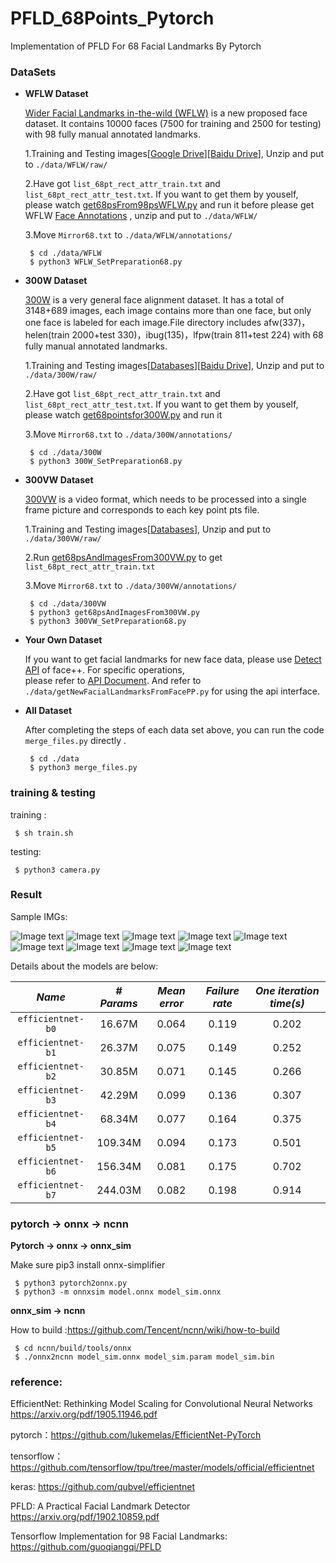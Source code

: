 # PFLD_68Points_Pytorch

Implementation of PFLD For 68 Facial Landmarks By Pytorch

### DataSets
- **WFLW Dataset**  

  [Wider Facial Landmarks in-the-wild (WFLW)](https://wywu.github.io/projects/LAB/WFLW.html) is a new proposed face dataset. It contains 10000 faces (7500 for training and 2500 for testing) with 98 fully manual annotated landmarks.   

  1.Training and Testing images[[Google Drive](https://drive.google.com/file/d/1hzBd48JIdWTJSsATBEB_eFVvPL1bx6UC/view?usp=sharing)][[Baidu Drive](https://pan.baidu.com/s/1paoOpusuyafHY154lqXYrA)], Unzip and put to `./data/WFLW/raw/`

  2.Have got `list_68pt_rect_attr_train.txt` and `list_68pt_rect_attr_test.txt`. If you want to get them by youself, please watch [get68psFrom98psWFLW.py](https://github.com/github-luffy/PFLD_68points_Pytorch/blob/master/data/WFLW/get68psFrom98psWFLW.py) and run it before please get WFLW [Face Annotations](https://wywu.github.io/projects/LAB/support/WFLW_annotations.tar.gz) , unzip and put to `./data/WFLW/`   

  3.Move `Mirror68.txt` to `./data/WFLW/annotations/`
  
   ~~~shell
    $ cd ./data/WFLW 
    $ python3 WFLW_SetPreparation68.py
   ~~~
 
- **300W Dataset**

  [300W](https://ibug.doc.ic.ac.uk/resources/300-W/) is a very general face alignment dataset. It has a total of 3148+689 images, each image contains more than one face, but only one face is labeled for each image.File directory includes afw(337)，helen(train 2000+test 330)，ibug(135)，lfpw(train 811+test 224) with 68 fully manual annotated landmarks.

  1.Training and Testing images[[Databases](https://ibug.doc.ic.ac.uk/resources/facial-point-annotations/)][[Baidu Drive](https://pan.baidu.com/s/1A41fnQPFMFgmUsqEwb4m6A)], Unzip and put to `./data/300W/raw/`

  2.Have got `list_68pt_rect_attr_train.txt` and `list_68pt_rect_attr_test.txt`. If you want to get them by youself, please watch [get68pointsfor300W.py](https://github.com/github-luffy/PFLD_68points_Pytorch/blob/master/data/300W/get68pointsfor300W.py) and run it  

  3.Move `Mirror68.txt` to `./data/300W/annotations/`
  
   ~~~shell
    $ cd ./data/300W 
    $ python3 300W_SetPreparation68.py
   ~~~
 
- **300VW Dataset** 
  
  [300VW](https://ibug.doc.ic.ac.uk/resources/300-VW/) is a video format, which needs to be processed into a single frame picture and corresponds to each key point pts file.

  1.Training and Testing images[[Databases](https://ibug.doc.ic.ac.uk/resources/300-VW/)], Unzip and put to `./data/300VW/raw/`

  2.Run [get68psAndImagesFrom300VW.py](https://github.com/github-luffy/PFLD_68points_Pytorch/blob/master/data/300VW/get68psAndImagesFrom300VW.py) to get `list_68pt_rect_attr_train.txt`

  3.Move `Mirror68.txt` to `./data/300VW/annotations/`
  
   ~~~shell
    $ cd ./data/300VW 
    $ python3 get68psAndImagesFrom300VW.py
    $ python3 300VW_SetPreparation68.py
   ~~~
  
- **Your Own Dataset**  

  If you want to get facial landmarks for new face data, please use [Detect API](https://www.faceplusplus.com.cn/face-detection/#demo) of face++. For specific operations,  
  please refer to [API Document](https://console.faceplusplus.com.cn/documents/4888373). And refer to `./data/getNewFacialLandmarksFromFacePP.py` for using  the api interface.  
  
- **All Dataset**

  After completing the steps of each data set above, you can run the code `merge_files.py` directly .  
  
    ~~~shell
     $ cd ./data
     $ python3 merge_files.py
   ~~~
  
### training & testing

  training :

  ~~~shell
   $ sh train.sh
  ~~~

  testing:

  ~~~shell
   $ python3 camera.py
  ~~~

### Result

  Sample IMGs:  

  ![Image text](https://github.com/github-luffy/PFLD_68points_Pytorch/tree/master/data/Sample_imgs/2.jpg)
  ![Image text](https://github.com/github-luffy/PFLD_68points_Pytorch/tree/master/data/Sample_imgs/12.jpg)
  ![Image text](https://github.com/github-luffy/PFLD_68points_Pytorch/tree/master/data/Sample_imgs/14.jpg)
  ![Image text](https://github.com/github-luffy/PFLD_68points_Pytorch/tree/master/data/Sample_imgs/16.jpg)
  ![Image text](https://github.com/github-luffy/PFLD_68points_Pytorch/tree/master/data/Sample_imgs/17.jpg)
  ![Image text](https://github.com/github-luffy/PFLD_68points_Pytorch/tree/master/data/Sample_imgs/20.jpg)
  ![Image text](https://github.com/github-luffy/PFLD_68points_Pytorch/tree/master/data/Sample_imgs/67.jpg)
  ![Image text](https://github.com/github-luffy/PFLD_68points_Pytorch/tree/master/data/Sample_imgs/85.jpg)
  ![Image text](https://github.com/github-luffy/PFLD_68points_Pytorch/tree/master/data/Sample_imgs/86.jpg)  
  
  Details about the models are below: 

  |    *Name*         |*# Params*| *Mean error*|*Failure rate*|*One iteration time(s)*|
  |:-----------------:|:--------:|:-----------:|:------------:|:---------------------:|
  | `efficientnet-b0` |  16.67M  |    0.064    |     0.119    |          0.202        |
  | `efficientnet-b1` |  26.37M  |    0.075    |     0.149    |          0.252        |
  | `efficientnet-b2` |  30.85M  |    0.071    |     0.145    |          0.266        |
  | `efficientnet-b3` |  42.29M  |    0.099    |     0.136    |          0.307        |
  | `efficientnet-b4` |  68.34M  |    0.077    |     0.164    |          0.375        |
  | `efficientnet-b5` |  109.34M |    0.094    |     0.173    |          0.501        |
  | `efficientnet-b6` |  156.34M |    0.081    |     0.175    |          0.702        |
  | `efficientnet-b7` |  244.03M |    0.082    |     0.198    |          0.914        |
  
### pytorch -> onnx -> ncnn

**Pytorch -> onnx -> onnx_sim**  

  Make sure pip3 install onnx-simplifier

  ~~~~shell
   $ python3 pytorch2onnx.py
   $ python3 -m onnxsim model.onnx model_sim.onnx
  ~~~~

**onnx_sim -> ncnn**  

  How to build :https://github.com/Tencent/ncnn/wiki/how-to-build
  
  ~~~shell
   $ cd ncnn/build/tools/onnx
   $ ./onnx2ncnn model_sim.onnx model_sim.param model_sim.bin
  ~~~

### reference: 

EfficientNet: Rethinking Model Scaling for Convolutional Neural Networks https://arxiv.org/pdf/1905.11946.pdf

pytorch：https://github.com/lukemelas/EfficientNet-PyTorch

tensorflow：https://github.com/tensorflow/tpu/tree/master/models/official/efficientnet

keras: https://github.com/qubvel/efficientnet

PFLD: A Practical Facial Landmark Detector https://arxiv.org/pdf/1902.10859.pdf

Tensorflow Implementation for 98 Facial Landmarks: https://github.com/guoqiangqi/PFLD
